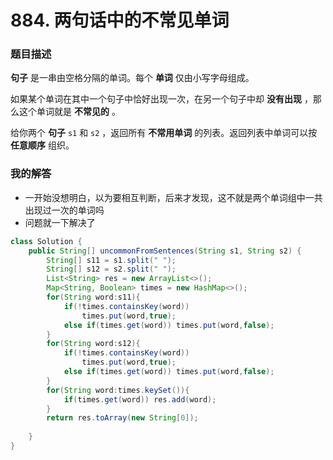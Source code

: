 # 884. 两句话中的不常见单词

### 题目描述

**句子** 是一串由空格分隔的单词。每个 **单词** 仅由小写字母组成。

如果某个单词在其中一个句子中恰好出现一次，在另一个句子中却 **没有出现** ，那么这个单词就是 **不常见的** 。

给你两个 **句子** `s1` 和 `s2` ，返回所有 **不常用单词** 的列表。返回列表中单词可以按 **任意顺序** 组织。

### 我的解答

- 一开始没想明白，以为要相互判断，后来才发现，这不就是两个单词组中一共出现过一次的单词吗
- 问题就一下解决了

```java
class Solution {
    public String[] uncommonFromSentences(String s1, String s2) {
        String[] s11 = s1.split(" ");
        String[] s12 = s2.split(" ");
        List<String> res = new ArrayList<>();
        Map<String, Boolean> times = new HashMap<>();
        for(String word:s11){
            if(!times.containsKey(word))
                times.put(word,true);
            else if(times.get(word)) times.put(word,false);
        }
        for(String word:s12){
            if(!times.containsKey(word))
                times.put(word,true);
            else if(times.get(word)) times.put(word,false);
        }
        for(String word:times.keySet()){
            if(times.get(word)) res.add(word);
        }
        return res.toArray(new String[0]);
        
    }
}
```

